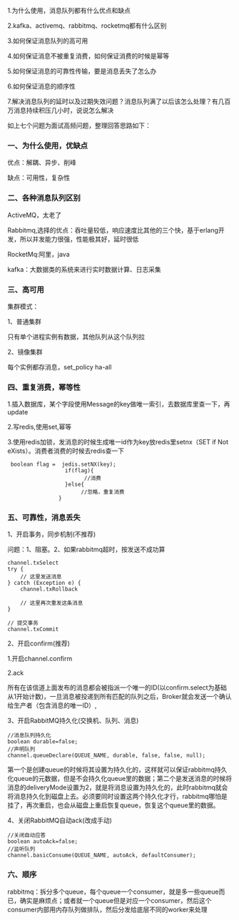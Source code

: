 1.为什么使用，消息队列都有什么优点和缺点

2.kafka、activemq、rabbitmq、rocketmq都有什么区别

3.如何保证消息队列的高可用

4.如何保证消息不被重复消费，如何保证消费的时候是幂等

5.如何保证消息的可靠性传输，要是消息丢失了怎么办

6.如何保证消息的顺序性

7.解决消息队列的延时以及过期失效问题？消息队列满了以后该怎么处理？有几百万消息持续积压几小时，说说怎么解决

如上七个问题为面试高频问题，整理回答思路如下：

### 一、为什么使用，优缺点

优点：解耦、异步、削峰

缺点：可用性，复杂性

### 二、各种消息队列区别

ActiveMQ，太老了

Rabbitmq,选择的优点：吞吐量较低，响应速度比其他的三个快，基于erlang开发，所以并发能力很强，性能极其好，延时很低

RocketMq:阿里，java

kafka：大数据类的系统来进行实时数据计算、日志采集

### 三、高可用

集群模式：

1、普通集群

只有单个进程实例有数据，其他队列从这个队列拉

2、镜像集群

每个实例都存消息，set_policy  ha-all

### 四、重复消费，幂等性

1.插入数据库，某个字段使用Message的key做唯一索引，去数据库里查一下，再update

2.写redis,使用set,幂等

3.使用redis加锁，发消息的时候生成唯一id作为key放redis里setnx（SET if Not eXists）。消费者消费的时候去redis查一下

```
 boolean flag =  jedis.setNX(key);
                  if(flag){
                        //消费
                  }else{
                       //忽略，重复消费
                }
```

### 五、可靠性，消息丢失

1、开启事务，同步机制(不推荐)

问题：1、阻塞。2、如果rabbitmq超时，按发送不成功算

```
channel.txSelect
try {
    // 这里发送消息
} catch (Exception e) {
    channel.txRollback

    // 这里再次重发这条消息
}

// 提交事务
channel.txCommit
```

2、开启confirm(推荐)

1.开启channel.confirm

2.ack

所有在该信道上面发布的消息都会被指派一个唯一的ID(以confirm.select为基础从1开始计数)，一旦消息被投递到所有匹配的队列之后，Broker就会发送一个确认给生产者（包含消息的唯一ID）,

3、开启RabbitMQ持久化(交换机、队列、消息)

```
//消息队列持久化
boolean durable=false;
//声明队列
channel.queueDeclare(QUEUE_NAME, durable, false, false, null);
```

第一个是创建queue的时候将其设置为持久化的，这样就可以保证rabbitmq持久化queue的元数据，但是不会持久化queue里的数据；第二个是发送消息的时候将消息的deliveryMode设置为2，就是将消息设置为持久化的，此时rabbitmq就会将消息持久化到磁盘上去。必须要同时设置这两个持久化才行，rabbitmq哪怕是挂了，再次重启，也会从磁盘上重启恢复queue，恢复这个queue里的数据。

4、关闭RabbitMQ自动ack(改成手动)

```
//关闭自动应答
boolean autoAck=false;
//监听队列
channel.basicConsume(QUEUE_NAME, autoAck, defaultConsumer);
```

### 六、顺序

rabbitmq：拆分多个queue，每个queue一个consumer，就是多一些queue而已，确实是麻烦点；或者就一个queue但是对应一个consumer，然后这个consumer内部用内存队列做排队，然后分发给底层不同的worker来处理

